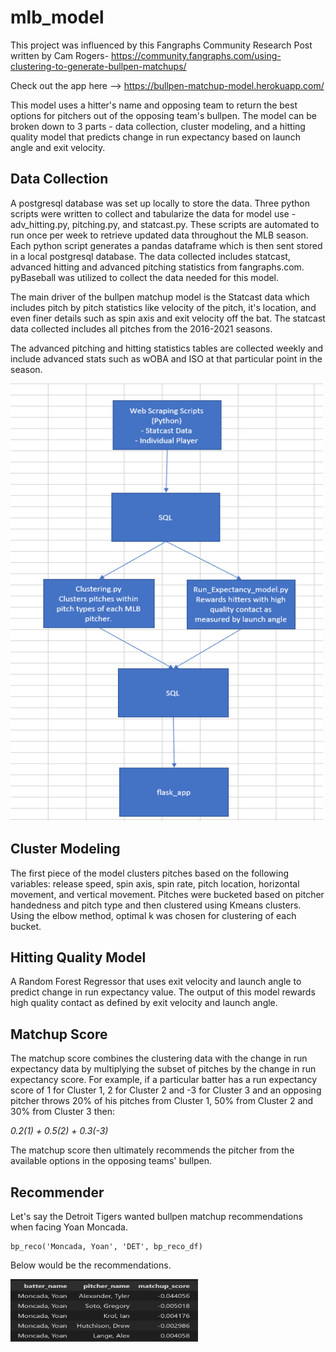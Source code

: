 # mlb_model

This project was influenced by this Fangraphs Community Research Post written by Cam Rogers- https://community.fangraphs.com/using-clustering-to-generate-bullpen-matchups/

Check out the app here --> https://bullpen-matchup-model.herokuapp.com/

This model uses a hitter's name and opposing team to return the best options for pitchers out of the opposing team's bullpen. The model can be broken down to 3 parts - data collection, cluster modeling, and a hitting quality model that predicts change in run expectancy based on launch angle and exit velocity.

## Data Collection 

A postgresql database was set up locally to store the data. Three python scripts were written to collect and tabularize the data for model use - adv_hitting.py, pitching.py, and statcast.py. These scripts are automated to run once per week to retrieve updated data throughout the MLB season. Each python script generates a pandas dataframe which is then sent stored in a local postgresql database. The data collected includes statcast, advanced hitting and advanced pitching statistics from fangraphs.com. pyBaseball was utilized to collect the data needed for this model. 

The main driver of the bullpen matchup model is the Statcast data which includes pitch by pitch statistics like velocity of the pitch, it's location, and even finer details such as spin axis and exit velocity off the bat. The statcast data collected includes all pitches from the 2016-2021 seasons. 

The advanced pitching and hitting statistics tables are collected weekly and include advanced stats such as wOBA and ISO at that particular point in the season. 

<img src="https://github.com/kylemcq13/mlb_model/blob/main/Sandbox/bp_matchup_arch.PNG" alt="High Level Data Arch." width="500" height="700">

## Cluster Modeling

The first piece of the model clusters pitches based on the following variables: release speed, spin axis, spin rate, pitch location, horizontal movement, and vertical movement. Pitches were bucketed based on pitcher handedness and pitch type and then clustered using Kmeans clusters. Using the elbow method, optimal k was chosen for clustering of each bucket. 

## Hitting Quality Model

A Random Forest Regressor that uses exit velocity and launch angle to predict change in run expectancy value. The output of this model rewards high quality contact as defined by exit velocity and launch angle. 

## Matchup Score

The matchup score combines the clustering data with the change in run expectancy data by multiplying the subset of pitches by the change in run expectancy score. For example, if a particular batter has a run expectancy score of 1 for Cluster 1, 2 for Cluster 2 and -3 for Cluster 3 and an opposing pitcher throws 20% of his pitches from Cluster 1, 50% from Cluster 2 and 30% from Cluster 3 then:

*0.2(1) + 0.5(2) + 0.3(-3)*

The matchup score then ultimately recommends the pitcher from the available options in the opposing teams' bullpen. 

## Recommender

Let's say the Detroit Tigers wanted bullpen matchup recommendations when facing Yoan Moncada. 

```
bp_reco('Moncada, Yoan', 'DET', bp_reco_df)
```
Below would be the recommendations.

<img src="https://github.com/kylemcq13/mlb_model/blob/main/Sandbox/yoyo_results.PNG" alt="Yoyo vs Tigers result" width="300" height="100">
